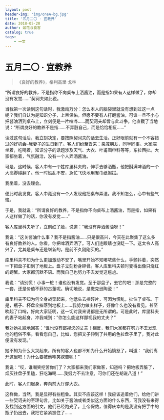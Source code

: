 ```yaml
---
layout: post
header-img: 'img/oneA-bg.jpg'
title: '五月二〇 · 宜教养'
date: 2018-05-20
author: 如花与食客
catalog: true
tags:
    - 一文
---
```


# 五月二〇 · 宜教养
> 《良好的教养》，格利高里·戈林

“所谓良好的教养，不是指你不向桌布上洒酱油，而是指如果有人这样做了，你却没有发觉……”契诃夫如此说。

当我第一次读到这句话时，我激动万分：怎么本人的脑袋里就没有想到过这一点呢？我们自认为是知识分子，上帝保佑，但愿不要有人打翻酱油，可谁一旦不小心把酱油洒到桌布上，立刻便是一片喧哗……而契诃夫却曾与此斗争，他直截了当地说：“所谓良好的教养不是指……不弄脏自己，而是恰恰相反……”

读过这句话后，我立刻决定，要按照契诃夫的话去生活。正好眼前就有一个不容错过的好机会–我妻子的生日到了。客人们纷至沓来：亲戚朋友，同学同事。大家端坐着，吃喝着，知识分子的话题涉及天气、大衣、叶甫图申科等等，东拉西扯。大家都坐着，气氛融洽，没有一个人弄洒酱油。

可是，这时候，客人中有一个姓库里科夫的，伸手去够洒瓶，他把斟满啤酒的一个大高脚碰翻了。他一时慌乱不安，急忙飞快地用餐巾纸擦拭。

我坐着，没去理会。

便此时我发觉，客人中竟没有一个人发现他把桌布弄湿。我不知怎么，心中有些气恼。

于是，我就说：“所谓良好的教养，不是指你不向桌布上洒酱油，而是指，如果有人这样做了的话，你没有发觉……”

客人库里科夫听了，立刻红了脸，说道：“我没有弄洒酱油呀！”

我说：“这关酱油什么事？我不是指酱油……只是很高兴，今天在此聚集了这么多有良好教养的人。你看，你把啤酒弄洒了。可人们连眼睛也没眨一下。这太令人高兴了，尤其是桌布还是崭新的，是前不久刚刚买的。”

库里科夫不知为什么更加激动不安了，嘴里开始不知嘟哝些什么，手颤抖着，突然一下把盘子扣到了地板上。盘子立刻粉身碎骨。客人库里科夫顿时变得出像只烧红的螃蟹。大家都沉默不语。而我自己也努力不去发觉这尴尬。

我说：“请别慌！小事一桩！谁也没有发觉。至于那盘子，去它的吧！那是完整的一套，还是价值不菲的古董呢。确切地说，是撒克逊陶瓷！”

库里科夫不知为何全身战栗起来，他低头去拾碎片，可因为慌乱，扯住了桌布。于是，瓶子、杯盘全摔落到地板上……我努力做出样子，好像什么也没有看见。甚至吹起了口哨，好向大家证明，这一切对我来说都是无所谓的。可是此时，库里科夫的妻子站起身，冲我喊到：”你怎么能这样鄙视我的丈夫？”

我对她礼貌地回答：“谁也没有鄙视您的丈夫！相反，我们大家都在努力不去发现他的粗俗不堪。看看您自己，比如，您把叉子伸到了共用的色拉盘子里了，我对此便没有发现。”

她不知为什么大哭起来，所有的客人也都不知为什么开始愤怒了，叫道： “我们离开这里吧！为什么要被他嘲笑挖苦呢！”

我说：“哎，谁嘲笑挖苦你们了？大家都来我们家做客，知道吗？把地板弄脏了，烟灰往盘子里磕，狂吃海喝……我努力不去注意，可你们还在胡说八道！”

此时，客人们起身，奔向前大厅穿大衣。

这样做，当然，我是显得有些粗鲁。其实不应该这样！我应该追着他们，给他们讲一些契诃夫的至理句言，比如关于酱油或者类似这方面的什么东西，可我没有来得及找到这方面的引文，他们已经跑光了。上帝保佑，值得庆幸的是我没有把手中的瓶子扔出去，我把它紧紧握住了……